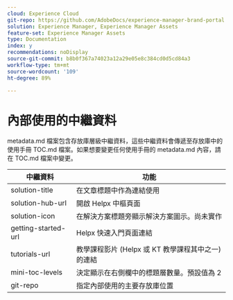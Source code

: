 ```yaml
---
cloud: Experience Cloud
git-repo: https://github.com/AdobeDocs/experience-manager-brand-portal.zh-Hant
solution: Experience Manager, Experience Manager Assets
feature-set: Experience Manager Assets
type: Documentation
index: y
recommendations: noDisplay
source-git-commit: b8b0f367a74023a12a29e05e8c384cd0d5cd84a3
workflow-type: tm+mt
source-wordcount: '109'
ht-degree: 89%

---
```



# 內部使用的中繼資料

metadata.md 檔案包含存放庫層級中繼資料，這些中繼資料會傳遞至存放庫中的使用手冊 TOC.md 檔案。如果想要變更任何使用手冊的 metadata.md 內容，請在 TOC.md 檔案中變更。

| 中繼資料 | 功能 |
|--- |--- |
| solution-title | 在文章標題中作為連結使用 |
| solution-hub-url | 開啟 Helpx 中樞頁面 |
| solution-icon | 在解決方案標題旁顯示解決方案圖示。尚未實作 |
| getting-started-url | Helpx 快速入門頁面連結 |
| tutorials-url | 教學課程影片 (Helpx 或 KT 教學課程其中之一) 的連結 |
| mini-toc-levels | 決定顯示在右側欄中的標題層數量。預設值為 2 |
| git-repo | 指定內部使用的主要存放庫位置 |
